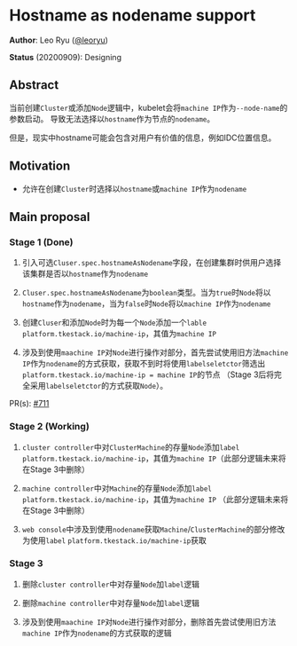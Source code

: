 # Hostname as nodename support


**Author**: Leo Ryu ([@leoryu](https://github.com/leoryu))

**Status** (20200909): Designing

## Abstract

当前创建`Cluster`或添加`Node`逻辑中，kubelet会将`machine IP`作为`--node-name`的参数启动。
导致无法选择以`hostname`作为节点的`nodename`。

但是，现实中hostname可能会包含对用户有价值的信息，例如IDC位置信息。

## Motivation

- 允许在创建`Cluster`时选择以`hostname`或`machine IP`作为`nodename`

## Main proposal

### Stage 1 (Done)

1. 引入可选`Cluser.spec.hostnameAsNodename`字段，在创建集群时供用户选择该集群是否以`hostname`作为`nodename`

2. `Cluser.spec.hostnameAsNodename`为`boolean`类型。当为`true`时`Node`将以`hostname`作为`nodename`，当为`false`时`Node`将以`machine IP`作为`nodename`

3. 创建`Cluser`和添加`Node`时为每一个`Node`添加一个`lable` `platform.tkestack.io/machine-ip`，其值为`machine IP`

4. 涉及到使用`maachine IP`对`Node`进行操作对部分，首先尝试使用旧方法`machine IP`作为`nodename`的方式获取，获取不到时将使用`labelseletctor`筛选出`platform.tkestack.io/machine-ip = machine IP`的节点 （Stage 3后将完全采用`labelseletctor`的方式获取`Node`）。

PR(s): [#711](https://github.com/tkestack/tke/pull/711)

### Stage 2 (Working)

1. `cluster controller`中对`ClusterMachine`的存量`Node`添加`label` `platform.tkestack.io/machine-ip`，其值为`machine IP`（此部分逻辑未来将在Stage 3中删除）

2. `machine controller`中对`Machine`的存量`Node`添加`label` `platform.tkestack.io/machine-ip`，其值为`machine IP` （此部分逻辑未来将在Stage 3中删除）

3. `web console`中涉及到使用`nodename`获取`Machine`/`ClusterMachine`的部分修改为使用`label` `platform.tkestack.io/machine-ip`获取

### Stage 3

1. 删除`cluster controller`中对存量`Node`加`label`逻辑

2. 删除`machine controller`中对存量`Node`加`label`逻辑

3. 涉及到使用`maachine IP`对`Node`进行操作对部分，删除首先尝试使用旧方法`machine IP`作为`nodename`的方式获取的逻辑

